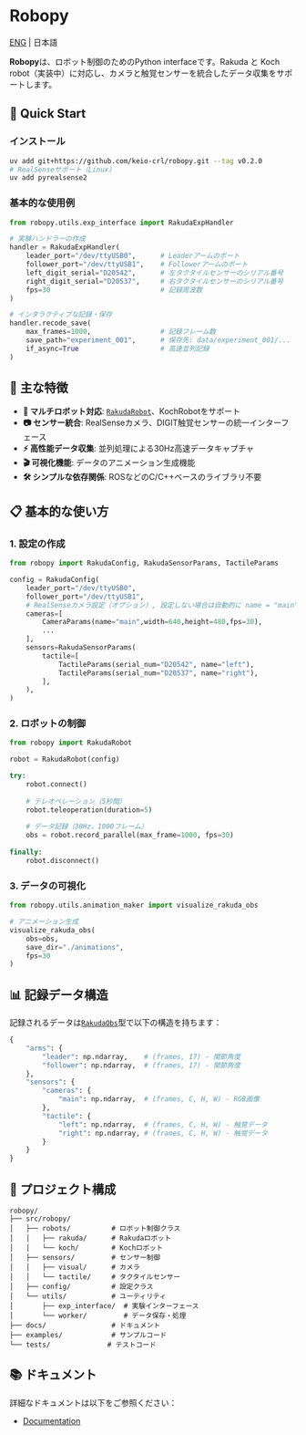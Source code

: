# Robopy

[ENG](README_EN.md) | 日本語

**Robopy**は、ロボット制御のためのPython interfaceです。Rakuda と Koch robot（実装中）に対応し、カメラと触覚センサーを統合したデータ収集をサポートします。

## 🚀 Quick Start

### インストール

```bash
uv add git+https://github.com/keio-crl/robopy.git --tag v0.2.0
# RealSenseサポート（Linux）
uv add pyrealsense2
```

### 基本的な使用例

```python
from robopy.utils.exp_interface import RakudaExpHandler

# 実験ハンドラーの作成
handler = RakudaExpHandler(
    leader_port="/dev/ttyUSB0",      # Leaderアームのポート
    follower_port="/dev/ttyUSB1",    # Followerアームのポート
    left_digit_serial="D20542",      # 左タクタイルセンサーのシリアル番号
    right_digit_serial="D20537",     # 右タクタイルセンサーのシリアル番号
    fps=30                           # 記録周波数
)

# インタラクティブな記録・保存
handler.recode_save(
    max_frames=1000,                 # 記録フレーム数
    save_path="experiment_001",      # 保存先: data/experiment_001/...
    if_async=True                    # 高速並列記録
)
```

## 🤖 主な特徴

- **🔄 マルチロボット対応**: [`RakudaRobot`](src/robopy/robots/rakuda/rakuda_robot.py)、KochRobotをサポート
- **📷 センサー統合**: RealSenseカメラ、DIGIT触覚センサーの統一インターフェース
- **⚡ 高性能データ収集**: 並列処理による30Hz高速データキャプチャ
- **🎬 可視化機能**: データのアニメーション生成機能
- **🛠 シンプルな依存関係**: ROSなどのC/C++ベースのライブラリ不要

## 📋 基本的な使い方

### 1. 設定の作成

```python
from robopy import RakudaConfig, RakudaSensorParams, TactileParams

config = RakudaConfig(
    leader_port="/dev/ttyUSB0",
    follower_port="/dev/ttyUSB1",
    # RealSenseカメラ設定（オプション）, 設定しない場合は自動的に name = "main"として1つのカメラが使用されます
    cameras=[
        CameraParams(name="main",width=640,height=480,fps=30),
        ...
    ],
    sensors=RakudaSensorParams(
        tactile=[
            TactileParams(serial_num="D20542", name="left"),
            TactileParams(serial_num="D20537", name="right"),
        ],
    ),
)
```

### 2. ロボットの制御

```python
from robopy import RakudaRobot

robot = RakudaRobot(config)

try:
    robot.connect()
    
    # テレオペレーション（5秒間）
    robot.teleoperation(duration=5)
    
    # データ記録（30Hz、1000フレーム）
    obs = robot.record_parallel(max_frame=1000, fps=30)
    
finally:
    robot.disconnect()
```

### 3. データの可視化

```python
from robopy.utils.animation_maker import visualize_rakuda_obs

# アニメーション生成
visualize_rakuda_obs(
    obs=obs,
    save_dir="./animations",
    fps=30
)
```

## 📊 記録データ構造

記録されるデータは[`RakudaObs`](src/robopy/config/robot_config/rakuda_config.py)型で以下の構造を持ちます：

```python
{
    "arms": {
        "leader": np.ndarray,    # (frames, 17) - 関節角度
        "follower": np.ndarray,  # (frames, 17) - 関節角度
    },
    "sensors": {
        "cameras": {
            "main": np.ndarray,  # (frames, C, H, W) - RGB画像
        },
        "tactile": {
            "left": np.ndarray,  # (frames, C, H, W) - 触覚データ
            "right": np.ndarray, # (frames, C, H, W) - 触覚データ
        }
    }
}
```

## 📁 プロジェクト構成

```
robopy/
├── src/robopy/
│   ├── robots/          # ロボット制御クラス
│   │   ├── rakuda/      # Rakudaロボット
│   │   └── koch/        # Kochロボット
│   ├── sensors/         # センサー制御
│   │   ├── visual/      # カメラ
│   │   └── tactile/     # タクタイルセンサー
│   ├── config/          # 設定クラス
│   └── utils/           # ユーティリティ
│       ├── exp_interface/  # 実験インターフェース
│       └── worker/         # データ保存・処理
├── docs/                # ドキュメント
├── examples/            # サンプルコード
└── tests/              # テストコード
```

## 📚 ドキュメント

詳細なドキュメントは以下をご参照ください：

- [Documentation](https://keio-crl.github.io/robopy/)